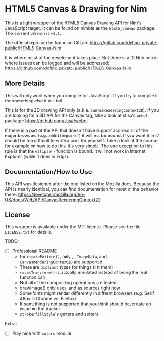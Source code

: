 HTML5 Canvas & Drawing for Nim
==============================

This is a light wrapper of the HTML5 Canvas Drawing API for Nim's JavaScript
target.  It can be found on nimble as the `html5_canvas` package. The current
version is `v1.1`.

The official repo can be found on GitLab:
https://gitlab.com/define-private-public/HTML5-Canvas-Nim

It is where most of the develoment takes place.  But there is a GitHub mirror
where issues can be logged and will be addressed:
https://github.com/define-private-public/HTML5-Canvas-Nim


More Details
------------

This will only work when you compile for JavaScript.  If you try to compile it
for something else it will fail.

This is for the 2D drawing API only (a.k.a. `CanvasRenderingContext2D`).  If you
are looking for a 3D API for the Canvas tag, take a look at stisa's `webgl`
package: https://github.com/stisa/webgl

If there is a part of the API that doesn't have support accross all of the major
browsers (e.g. `addHitRegion()`) it will not be bound.  If you want it in it'
should be too difficult to write a `proc` for yourself.  Take a look at the
source for example on how to do this; it's very simple.  The one exception to
this rule is that the `ellipse()` function is bound.  It will not work in
Internet Explorer (while it does in Edge).


Documentation/How to Use
------------------------

This API was designed after the one listed on the Mozilla docs.  Because the API
is nearly identical, you can find documentation for most of the behavior there:
https://developer.mozilla.org/en-US/docs/Web/API/CanvasRenderingContext2D




License
-------

This wrapper is available under the MIT license.  Please see the file
`LICENSE.txt` for details.



TODO:
 - [ ] Professional README
   - for `createPattern()`, only <img>, <canvas>, `ImageData`, and `CanvasRenderingContext2D` are supported
   - There are `distinct` types for things (list them)
   - `resetTransform()` is actually emulated instead of being the real function call
   - Not all of the compositing operations are tested
   - drawImage() only uses <image> and <canvas> as sources right now
   - Some fonts might render differently in differnt browsers (e.g. Serif 48px in Chrome vs. Firefox)
   - If something is not supported that you think should be, create an issue on the tracker
   - `stroke/fillStyle`'s getters and setters


Extra:
 - [ ] Play nice with `colors` module

